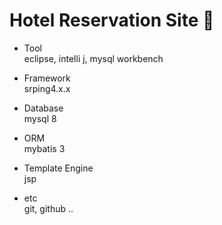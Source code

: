 # Hotel Reservation Site :hotel:

* Tool</br>
eclipse, intelli j, mysql workbench

* Framework</br>
srping4.x.x

* Database</br>
mysql 8

* ORM</br>
mybatis 3

* Template Engine</br>
jsp

* etc</br>
git, github ..
